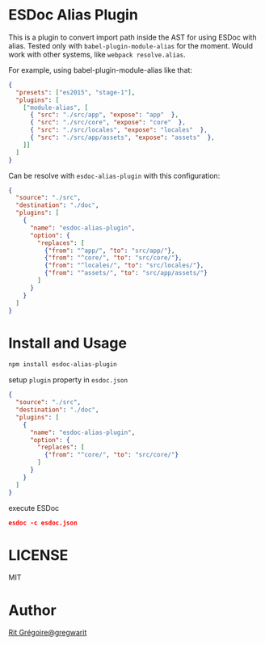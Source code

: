 # ESDoc Alias Plugin

This is a plugin to convert import path inside the AST for using ESDoc with alias.
Tested only with ``babel-plugin-module-alias`` for the moment.
Would work with other systems, like ``webpack resolve.alias``.

For example, using babel-plugin-module-alias like that:

```json
{
  "presets": ["es2015", "stage-1"],
  "plugins": [
    ["module-alias", [
      { "src": "./src/app", "expose": "app"  },
      { "src": "./src/core", "expose": "core"  },
      { "src": "./src/locales", "expose": "locales"  },
      { "src": "./src/app/assets", "expose": "assets"  },
    ]]
  ]
}
```

Can be resolve with ``esdoc-alias-plugin`` with this configuration:

```json
{
  "source": "./src",
  "destination": "./doc",
  "plugins": [
    {
      "name": "esdoc-alias-plugin",
      "option": {
        "replaces": [
          {"from": "^app/", "to": "src/app/"},
          {"from": "^core/", "to": "src/core/"},
          {"from": "^locales/", "to": "src/locales/"},
          {"from": "^assets/", "to": "src/app/assets/"}
        ]
      }
    }
  ]
}
```

# Install and Usage
```sh
npm install esdoc-alias-plugin
```

setup ``plugin`` property in ``esdoc.json``

```json
{
  "source": "./src",
  "destination": "./doc",
  "plugins": [
    {
      "name": "esdoc-alias-plugin",
      "option": {
        "replaces": [
          {"from": "^core/", "to": "src/core/"}
        ]
      }
    }
  ]
}
```

execute ESDoc

```json
esdoc -c esdoc.json
```

# LICENSE
MIT

# Author
[Rit Grégoire@gregwarit](https://twitter.com/gregwarit)
